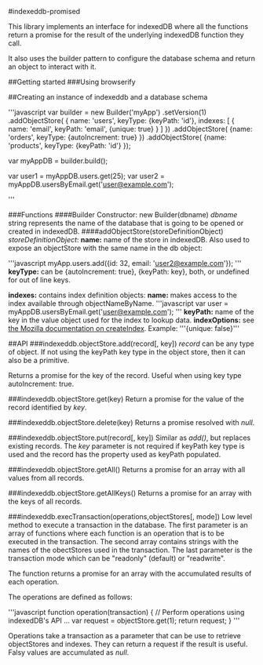 #indexeddb-promised

This library implements an interface for indexedDB where all the functions return a promise for the result of the underlying indexedDB function they call.

It also uses the builder pattern to configure the database schema and return an object to interact with it.

##Getting started
###Using browserify

##Creating an instance of indexeddb and a database schema

'''javascript
var builder = new Builder('myApp')
.setVersion(1)
.addObjectStore(
  {
    name: 'users',
    keyType: {keyPath: 'id'},
    indexes: [
      {
        name: 'email',
        keyPath: 'email',
        {unique: true}
      }
    ]
  })
.addObjectStore(
  {name: 'orders',
  keyType: {autoIncrement: true}
  })
.addObjectStore(
  {name: 'products',
  keyType: {keyPath: 'id'}
  });

var myAppDB = builder.build();

var user1 = myAppDB.users.get(25);
var user2 = myAppDB.usersByEmail.get('user@example.com');

'''

###Functions
####Builder Constructor: new Builder(dbname)
*dbname* string represents the name of the database that is going to be opened or created in indexedDB.
####addObjectStore(storeDefinitionObject)
*storeDefinitionObject*:
**name:** name of the store in indexedDB. Also used to expose an objectStore with the same name in the db object:

'''javascript
myApp.users.add({id: 32, email: 'user2@example.com'});
'''
**keyType:** can be {autoIncrement: true}, {keyPath: key}, both, or undefined for out of line keys.

**indexes:** contains index definition objects:
  **name:** makes access to the index available through objectNameByName.
  '''javascript
  var user = myAppDB.usersByEmail.get('user@example.com');
  '''
  **keyPath:** name of the key in the value object used for the index to lookup data.
  **indexOptions:** see [the Mozilla documentation on createIndex](https://developer.mozilla.org/en-US/docs/Web/API/IDBObjectStore/createIndex). Example: '''{unique: false}'''

##API
###indexeddb.objectStore.add(record[, key])
*record* can be any type of object. If not using the keyPath key type in the object store, then it can also be a primitive.

Returns a promise for the key of the record. Useful when using key type autoIncrement: true.

###indexeddb.objectStore.get(key)
Return a promise for the value of the record identified by *key*.

###indexeddb.objectStore.delete(key)
Returns a promise resolved with *null*.

###indexeddb.objectStore.put(record[, key])
Similar as *add()*, but replaces existing records. The *key* parameter is not required if keyPath key type is used and the record has the property used as keyPath populated.

###indexeddb.objectStore.getAll()
Returns a promise for an array with all values from all records.

###indexeddb.objectStore.getAllKeys()
Returns a promise for an array with the keys of all records.

###indexeddb.execTransaction(operations,objectStores[, mode])
Low level method to execute a transaction in the database. The first parameter is an array of functions where each function is an operation that is to be executed in the transaction. The second array contains strings with the names of the obectStores used in the transaction. The last parameter is the transaction mode which can be "readonly" (default) or "readwrite".

The function returns a promise for an array with the accumulated results of each operation.

The operations are defined as follows:

'''javascript
function operation(transaction) {
  // Perform operations using indexedDB's API
  ...
  var request = objectStore.get(1);
  return request;
}
'''

Operations take a transaction as a parameter that can be use to retrieve objectStores and indexes. They can return a request if the result is useful. Falsy values are accumulated as *null*.
